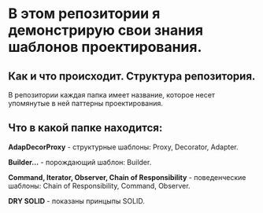 # В этом репозитории я демонстрирую свои знания шаблонов проектирования.

## Как и что происходит. Структура репозитория.

В репозитории каждая папка имеет название, которое несет упомянутые в ней паттерны проектирования.

## Что в какой папке находится:

**AdapDecorProxy** - структурные шаблоны: Proxy, Decorator, Adapter.

**Builder...** - порождающий шаблон: Builder.

**Command, Iterator, Observer, Chain of Responsibility** - поведенческие шаблоны: Chain of Responsibility, Command, Observer.

**DRY SOLID** - показаны принцыпы SOLID.
